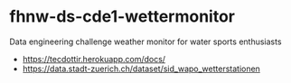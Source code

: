 # fhnw-ds-cde1-wettermonitor
Data engineering challenge weather monitor for water sports enthusiasts

- https://tecdottir.herokuapp.com/docs/
- https://data.stadt-zuerich.ch/dataset/sid_wapo_wetterstationen
